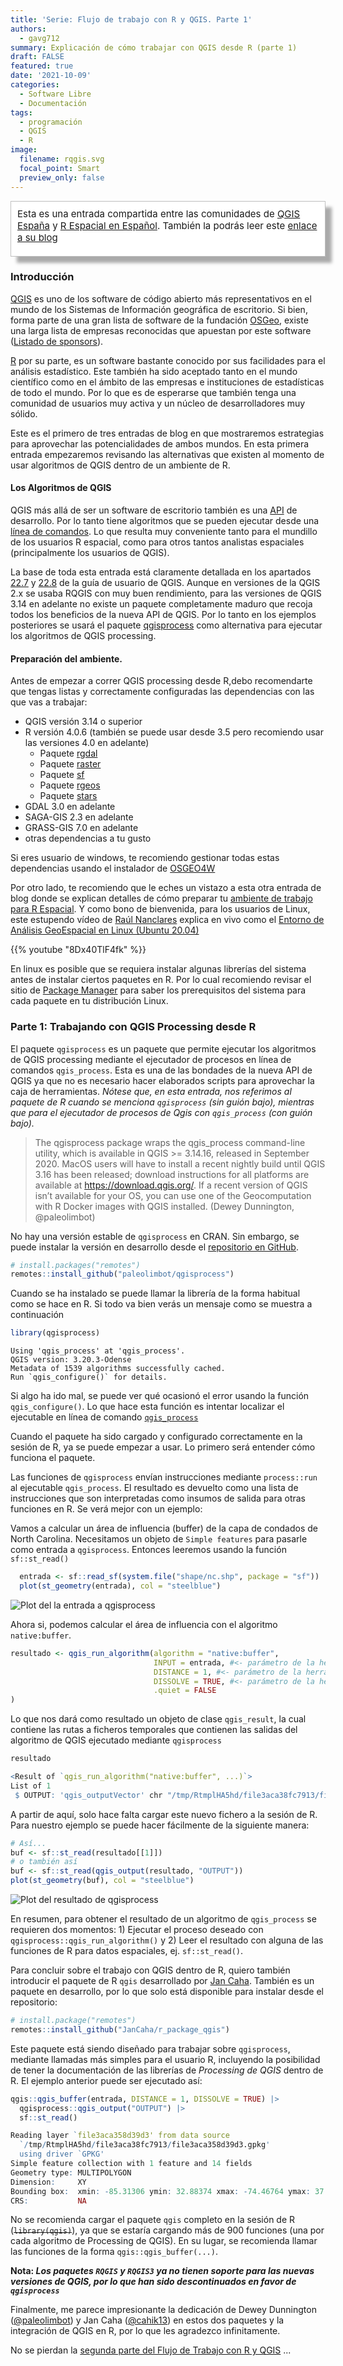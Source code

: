 ```yaml
---
title: 'Serie: Flujo de trabajo con R y QGIS. Parte 1'
authors: 
  - gavg712
summary: Explicación de cómo trabajar con QGIS desde R (parte 1)
draft: FALSE
featured: true
date: '2021-10-09'
categories:
  - Software Libre
  - Documentación
tags:
  - programación
  - QGIS
  - R
image:
  filename: rqgis.svg
  focal_point: Smart
  preview_only: false
---
```

<div style="padding: 10px 10px 20px 10px; border: 1px solid #BFBFBF; background-color: white; box-shadow: 10px 10px 5px #aaaaaa;font-size: 15px">
Esta es una entrada compartida entre las comunidades de <a href="https://t.me/qgis_es">QGIS España</a> y <a href="https://t.me/rspatial_es">R Espacial en Español</a>. También la podrás leer este <a href="https://rspatial_es.gitlab.io/blog/2021-10-09-serie-flujo-de-trabajo-con-r-y-qgis-parte-1/">enlace a su blog</a> 
</div>

### Introducción

[QGIS](https://qgis.org) es uno de los software de código abierto más representativos en el mundo de los Sistemas de Información geográfica de escritorio. Si bien, forma parte de una gran lista de software de la fundación [OSGeo](https://www.osgeo.org/), existe una larga lista de empresas reconocidas que apuestan por este software ([Listado de sponsors](https://qgis.org/en/site/about/sustaining_members.html)).

[R](https://www.r-project.org/) por su parte, es un software bastante conocido por sus facilidades para el análisis estadístico. Este también ha sido aceptado tanto en el mundo científico como en el ámbito de las empresas e instituciones de estadísticas de todo el mundo. Por lo que es de esperarse que también tenga una comunidad de usuarios muy activa y un núcleo de desarrolladores muy sólido.

Este es el primero de tres entradas de blog en que mostraremos estrategias para aprovechar las potencialidades de ambos mundos. En esta primera entrada empezaremos revisando las alternativas que existen al momento de usar algoritmos de QGIS dentro de un ambiente de R. 

#### Los Algoritmos de QGIS

QGIS más allá de ser un software de escritorio también es una [API](https://es.wikipedia.org/wiki/Interfaz_de_programaci%C3%B3n_de_aplicaciones) de desarrollo. Por lo tanto tiene algoritmos que se pueden ejecutar desde una [línea de comandos](https://es.wikipedia.org/wiki/Interfaz_de_l%C3%ADnea_de_comandos). Lo que resulta muy conveniente tanto para el mundillo de los usuarios R espacial, como para otros tantos analistas espaciales (principalmente los usuarios de QGIS).

La base de toda esta entrada está claramente detallada en los apartados [22.7](https://docs.qgis.org/3.16/en/docs/user_manual/processing/console.html) y  [22.8](https://docs.qgis.org/3.16/en/docs/user_manual/processing/standalone.html) de la guía de usuario de QGIS. Aunque en versiones de la QGIS 2.x se usaba RQGIS con muy buen rendimiento, para las versiones de QGIS 3.14 en adelante no existe un paquete completamente maduro que recoja todos los beneficios de la nueva API de QGIS. Por lo tanto en los ejemplos posteriores se usará el paquete  [qgisprocess](https://github.com/paleolimbot/qgisprocess) como alternativa para ejecutar los algoritmos de QGIS processing.

#### Preparación del ambiente.

Antes de empezar a correr QGIS processing desde R,debo recomendarte que tengas listas y correctamente configuradas las dependencias con las que vas a trabajar:

- QGIS versión 3.14 o superior
- R versión 4.0.6 (también se puede usar desde 3.5 pero recomiendo usar las versiones 4.0 en adelante)
  - Paquete [rgdal](https://cran.r-project.org/web/packages/rgdal/index.html)
  - Paquete [raster](https://cran.r-project.org/web/packages/raster/index.html)
  - Paquete [sf](https://cran.r-project.org/web/packages/sf/index.html)
  - Paquete [rgeos](https://cran.r-project.org/web/packages/rgeos/index.html)
  - Paquete [stars](https://cran.r-project.org/web/packages/stars/index.html)
- GDAL 3.0 en adelante
- SAGA-GIS 2.3 en adelante
- GRASS-GIS 7.0 en adelante
- otras dependencias a tu gusto

Si eres usuario de windows, te recomiendo gestionar todas estas dependencias usando el instalador de [OSGEO4W](https://www.osgeo.org/projects/osgeo4w/)

Por otro lado, te recomiendo que le eches un vistazo a esta otra entrada de blog donde se explican detalles de cómo preparar tu [ambiente de trabajo para R Espacial](https://rspatial_es.gitlab.io/blog/2020-07-08-prepara-tu-ambiente-para-r-espacial/). Y como bono de bienvenida, para los usuarios de Linux, este estupendo vídeo de [Raúl Nanclares](https://twitter.com/rnanclares) explica en vivo como el [Entorno de Análisis GeoEspacial en Linux (Ubuntu 20.04)](https://www.youtube.com/watch?v=8Dx40TlF4fk)

{{% youtube "8Dx40TlF4fk" %}}

En linux es posible que se requiera instalar algunas librerías del sistema antes de instalar ciertos paquetes en R. Por lo cual recomiendo revisar el sitio de [Package Manager](https://packagemanager.rstudio.com/client/#/repos/1/overview) para saber los prerequisitos del sistema para cada paquete en tu distribución Linux.

### Parte 1: Trabajando con QGIS Processing desde R

El paquete `qgisprocess` es un paquete que permite ejecutar los algoritmos de QGIS processing mediante el ejecutador de procesos en línea de comandos `qgis_process`. Esta es una de las bondades de la nueva API de QGIS ya que no es necesario hacer elaborados scripts para aprovechar la caja de herramientas. _Nótese que, en esta entrada, nos referimos al paquete de R cuando se menciona `qgisprocess` (sin guión bajo), mientras que para el ejecutador de procesos de Qgis con `qgis_process` (con guión bajo)._

> The qgisprocess package wraps the qgis_process command-line utility, which is available in QGIS >= 3.14.16, released in September 2020. MacOS users will have to install a recent nightly build until QGIS 3.16 has been released; download instructions for all platforms are available at https://download.qgis.org/. If a recent version of QGIS isn’t available for your OS, you can use one of the Geocomputation with R Docker images with QGIS installed. (Dewey Dunnington, @paleolimbot)

No hay una versión estable de `qgisprocess` en CRAN. Sin embargo, se puede instalar la versión en desarrollo desde el [repositorio en GitHub](https://github.com/paleolimbot/qgisprocess).

```r
# install.packages("remotes")
remotes::install_github("paleolimbot/qgisprocess")
```

Cuando se ha instalado se puede llamar la librería de la forma habitual como se hace en R. Si todo va bien verás un mensaje como se muestra a continuación

```r
library(qgisprocess)
```

```
Using 'qgis_process' at 'qgis_process'.
QGIS version: 3.20.3-Odense
Metadata of 1539 algorithms successfully cached.
Run `qgis_configure()` for details.
```

Si algo ha ido mal, se puede ver qué ocasionó el error usando la función `qgis_configure()`. Lo que hace esta función es intentar localizar el ejecutable en línea de comando [`qgis_process`](https://docs.qgis.org/3.16/en/docs/user_manual/processing/standalone.html)

Cuando el paquete ha sido cargado y configurado correctamente en la sesión de R, ya se puede empezar a usar. Lo primero será entender cómo funciona el paquete. 

Las funciones de `qgisprocess` envían instrucciones mediante `process::run` al ejecutable `qgis_process`. El resultado es devuelto como una lista de instrucciones que son interpretadas como insumos de salida para otras funciones en R. Se verá mejor con un ejemplo:

Vamos a calcular un área de influencia (buffer) de la capa de condados de North Carolina. Necesitamos un objeto de `Simple features` para pasarle como entrada a `qgisprocess`. Entonces leeremos usando la función `sf::st_read()`

```r
  entrada <- sf::read_sf(system.file("shape/nc.shp", package = "sf"))
  plot(st_geometry(entrada), col = "steelblue") 
```

![Plot del la entrada a qgisprocess](plot_entrada.png)

Ahora si, podemos calcular el área de influencia con el algoritmo `native:buffer`.

```r
resultado <- qgis_run_algorithm(algorithm = "native:buffer",
                                INPUT = entrada, #<- parámetro de la herramienta
                                DISTANCE = 1, #<- parámetro de la herramienta
                                DISSOLVE = TRUE, #<- parámetro de la herramienta
                                .quiet = FALSE
)
```

Lo que nos dará como resultado un objeto de clase `qgis_result`, la cual contiene las rutas a ficheros temporales que contienen las salidas del algoritmo de QGIS ejecutado mediante `qgisprocess`

```r
resultado
```

```r
<Result of `qgis_run_algorithm("native:buffer", ...)`>
List of 1
 $ OUTPUT: 'qgis_outputVector' chr "/tmp/RtmplHA5hd/file3aca38fc7913/file3aca69989e42.gpkg"
```

A partir de aquí, solo hace falta cargar este nuevo fichero a la sesión de R. Para nuestro ejemplo se puede hacer fácilmente de la siguiente manera:

```r
# Así...
buf <- sf::st_read(resultado[[1]])
# o también así
buf <- sf::st_read(qgis_output(resultado, "OUTPUT"))
plot(st_geometry(buf), col = "steelblue") 
```

![Plot del resultado de qgisprocess](plot_buffer.png)

En resumen, para obtener el resultado de un algoritmo de `qgis_process` se requieren dos momentos: 1) Ejecutar el proceso deseado con `qgisprocess::qgis_run_algorithm()` y 2) Leer el resultado con alguna de las funciones de R para datos espaciales, ej. `sf::st_read()`.

Para concluir sobre el trabajo con QGIS dentro de R, quiero también introducir el paquete de R `qgis` desarrollado por [Jan Caha](https://github.com/JanCaha). También es un paquete en desarrollo, por lo que solo está disponible para instalar desde el repositorio:

```r
# install.package("remotes")
remotes::install_github("JanCaha/r_package_qgis")
```

Este paquete está siendo diseñado para trabajar sobre `qgisprocess`, mediante llamadas más simples para el usuario R, incluyendo la posibilidad de tener la documentación de las librerías de _Processing de QGIS_ dentro de R. El ejemplo anterior puede ser ejecutado así:

```r
qgis::qgis_buffer(entrada, DISTANCE = 1, DISSOLVE = TRUE) |> 
  qgisprocess::qgis_output("OUTPUT") |> 
  sf::st_read()
```

```r
Reading layer `file3aca358d39d3' from data source 
  `/tmp/RtmplHA5hd/file3aca38fc7913/file3aca358d39d3.gpkg' 
  using driver `GPKG'
Simple feature collection with 1 feature and 14 fields
Geometry type: MULTIPOLYGON
Dimension:     XY
Bounding box:  xmin: -85.31306 ymin: 32.88374 xmax: -74.46764 ymax: 37.58832
CRS:           NA
```

No se recomienda cargar el paquete `qgis` completo en la sesión de R (~~`library(qgis)`~~), ya que se estaría cargando más de 900 funciones (una por cada algoritmo de Processing de QGIS). En su lugar, se recomienda llamar las funciones de la forma `qgis::qgis_buffer(...)`.

**Nota: _Los paquetes `RQGIS` y `RQGIS3` ya no tienen soporte para las nuevas versiones de QGIS, por lo que han sido descontinuados en favor de `qgisprocess`_**

Finalmente, me parece impresionante la dedicación de Dewey Dunnington  ([\@paleolimbot](https://twitter.com/paleolimbot)) y Jan Caha ([\@cahik13](https://twitter.com/cahik13)) en estos dos paquetes y la integración de QGIS en R, por lo que les agradezco infinitamente.

No se pierdan la [segunda parte del Flujo de Trabajo con R y QGIS](http://www.qgis.es/blog/2021-10-09-serie-flujo-de-trabajo-con-r-y-qgis-parte-2/) ...
